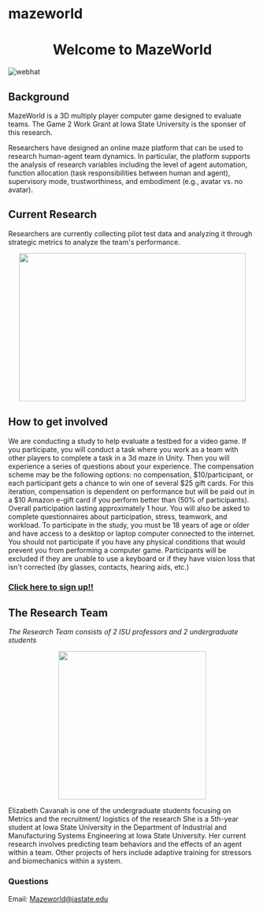 # mazeworld
<h1 align="center">Welcome to MazeWorld</h1>

![webhat](https://user-images.githubusercontent.com/27035181/112409734-0ccd1400-8ce8-11eb-930e-c51eda151faf.jpg)


## Background
MazeWorld is a 3D multiply player computer game designed to evaluate teams. The Game 2 Work Grant at Iowa State University is the sponser of this research.

Researchers have designed an online maze platform that can be used to research human-agent team dynamics. In particular, the platform supports the analysis of research variables including the level of agent automation, function allocation (task responsibilities between human and agent), supervisory mode, trustworthiness, and embodiment (e.g., avatar vs. no avatar).



## Current Research
Researchers are currently collecting pilot test data and analyzing it through strategic metrics to analyze the team's performance.


<p align="center">
  <img width="460" height="300" src="https://user-images.githubusercontent.com/27035181/112409846-34bc7780-8ce8-11eb-8cfe-37e7b5bc95f9.png">
</p>

## How to get involved
We are conducting a study to help evaluate a testbed for a video game.  If you participate, you will conduct a task where you work as a team with other players to complete a task in a 3d maze in Unity. Then you will experience a series of questions about your experience. The compensation scheme may be the following options: no compensation, $10/participant, or each participant gets a chance to win one of several $25 gift cards. For this iteration, compensation is dependent on performance but will be paid out in a $10 Amazon e-gift card if you perform better than (50% of participants). Overall participation lasting approximately 1 hour. You will also be asked to complete questionnaires about participation, stress, teamwork, and workload. To participate in the study, you must be 18 years of age or older and have access to a desktop or laptop computer connected to the internet. You should not participate if you have any physical conditions that would prevent you from performing a computer game. Participants will be excluded if they are unable to use a keyboard or if they have vision loss that isn't corrected (by glasses, contacts, hearing aids, etc.)

### <a href="https://iastate.qualtrics.com/jfe/form/SV_3UBNJ7Gw4AWWhTw" title="Sign up">Click here to sign up!!</a>
## The Research Team
*The Research Team consists of 2 ISU professors and 2 undergraduate students*
<p align="center">
<img src="https://user-images.githubusercontent.com/27035181/112413094-9c28f600-8ced-11eb-99fa-fbe625ade77c.JPG" width="300" height="300"/>
</p>

Elizabeth Cavanah is one of the undergraduate students focusing on Metrics and the recruitment/ logistics of the research
She is a 5th-year student at Iowa State University in the Department of Industrial and Manufacturing Systems Engineering at Iowa State University. Her current research involves predicting team behaviors and the effects of an agent within a team. Other projects of hers include adaptive training for stressors and biomechanics within a system.


### Questions
Email: <Mazeworld@iastate.edu>
